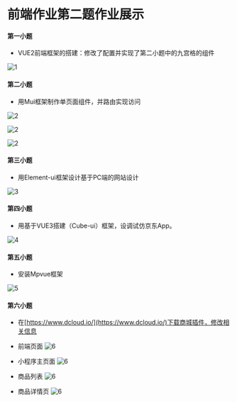# 前端作业第二题作业展示

#### 第一小题
- VUE2前端框架的搭建：修改了配置并实现了第二小题中的九宫格的组件

![1](https://github.com/LiangShanYi777/qianduan/blob/master/img/7.jpg)

#### 第二小题
- 用Mui框架制作单页面组件，并路由实现访问

![2](https://github.com/LiangShanYi777/qianduan/blob/master/img/8.jpg)

![2](https://github.com/LiangShanYi777/qianduan/blob/master/img/9.png)

![2](https://github.com/LiangShanYi777/qianduan/blob/master/img/10.jpg)

#### 第三小题
- 用Element-ui框架设计基于PC端的网站设计

![3](../qianduan/img/)

#### 第四小题
- 用基于VUE3搭建（Cube-ui）框架，设调试仿京东App。

![4](https://github.com/LiangShanYi777/qianduan/blob/master/img/2.png)

#### 第五小题
- 安装Mpvue框架

![5](https://github.com/LiangShanYi777/qianduan/blob/master/img/1.jpg)

#### 第六小题
- 在[https://www.dcloud.io/](https://www.dcloud.io/)下载商城插件，修改相关信息

- 前端页面
![6](https://github.com/LiangShanYi777/qianduan/blob/master/img/6.png)

- 小程序主页面
![6](https://github.com/LiangShanYi777/qianduan/blob/master/img/5.png)

- 商品列表
![6](https://github.com/LiangShanYi777/qianduan/blob/master/img/3.png)

- 商品详情页
![6](https://github.com/LiangShanYi777/qianduan/blob/master/img/4.png)
